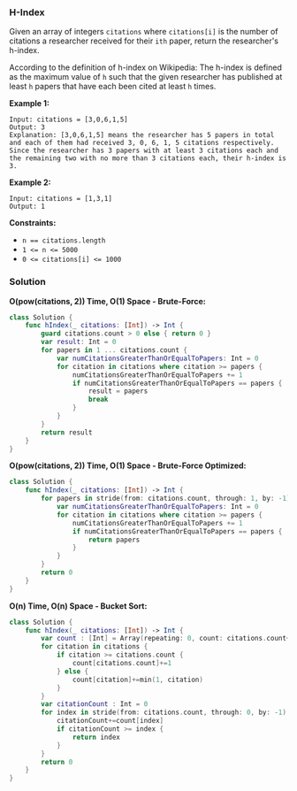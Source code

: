 
### H-Index

Given an array of integers `citations` where `citations[i]` is the number of citations a researcher received for their `ith` paper, return the researcher's h-index.

According to the definition of h-index on Wikipedia: The h-index is defined as the maximum value of `h` such that the given researcher has published at least `h` papers that have each been cited at least `h` times.

__Example 1:__
```
Input: citations = [3,0,6,1,5]
Output: 3
Explanation: [3,0,6,1,5] means the researcher has 5 papers in total and each of them had received 3, 0, 6, 1, 5 citations respectively.
Since the researcher has 3 papers with at least 3 citations each and the remaining two with no more than 3 citations each, their h-index is 3.
```
__Example 2:__
```
Input: citations = [1,3,1]
Output: 1
```

__Constraints:__
* `n == citations.length`
* `1 <= n <= 5000`
* `0 <= citations[i] <= 1000`

### Solution
__O(pow(citations, 2)) Time, O(1) Space - Brute-Force:__
```Swift
class Solution {
    func hIndex(_ citations: [Int]) -> Int {
        guard citations.count > 0 else { return 0 }
        var result: Int = 0
        for papers in 1 ... citations.count {
            var numCitationsGreaterThanOrEqualToPapers: Int = 0
            for citation in citations where citation >= papers {
                numCitationsGreaterThanOrEqualToPapers += 1
                if numCitationsGreaterThanOrEqualToPapers == papers {
                    result = papers
                    break
                }
            }
        }
        return result
    }
}
```
__O(pow(citations, 2)) Time, O(1) Space - Brute-Force Optimized:__
```Swift
class Solution {
    func hIndex(_ citations: [Int]) -> Int {
        for papers in stride(from: citations.count, through: 1, by: -1) {
            var numCitationsGreaterThanOrEqualToPapers: Int = 0
            for citation in citations where citation >= papers {
                numCitationsGreaterThanOrEqualToPapers += 1
                if numCitationsGreaterThanOrEqualToPapers == papers {
                    return papers
                }
            }
        }
        return 0
    }
}
```
__O(n) Time, O(n) Space - Bucket Sort:__
```Swift
class Solution {
    func hIndex(_ citations: [Int]) -> Int {
        var count : [Int] = Array(repeating: 0, count: citations.count+1)
        for citation in citations {
            if citation >= citations.count {
                count[citations.count]+=1
            } else {
                count[citation]+=min(1, citation)
            }
        }
        var citationCount : Int = 0
        for index in stride(from: citations.count, through: 0, by: -1) {
            citationCount+=count[index]
            if citationCount >= index {
                return index
            }
        }
        return 0
    }
}
```